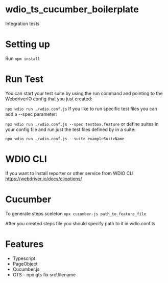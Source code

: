 # wdio_ts_cucumber_boilerplate
Integration tests

# Setting up
Run 
`npm install`

# Run Test
You can start your test suite by using the run command and pointing to the WebdriverIO config that you just created:

`npx wdio run ./wdio.conf.js`
If you like to run specific test files you can add a --spec parameter:

`npx wdio run ./wdio.conf.js --spec textbox.feature`
or define suites in your config file and run just the test files defined by in a suite:

`npx wdio run ./wdio.conf.js --suite exampleSuiteName`

# WDIO CLI
If you want to install reporter or other service from WDIO CLI
    https://webdriver.io/docs/clioptions/ 


# Cucumber 

To generate steps sceleton
`npx cucumber-js path_to_feature_file`

After you created steps file you should specify path to it in wdio.conf.ts


# Features
- Typescript
- PageObject
- Cucumber.js
- GTS - npx gts fix src\filename


